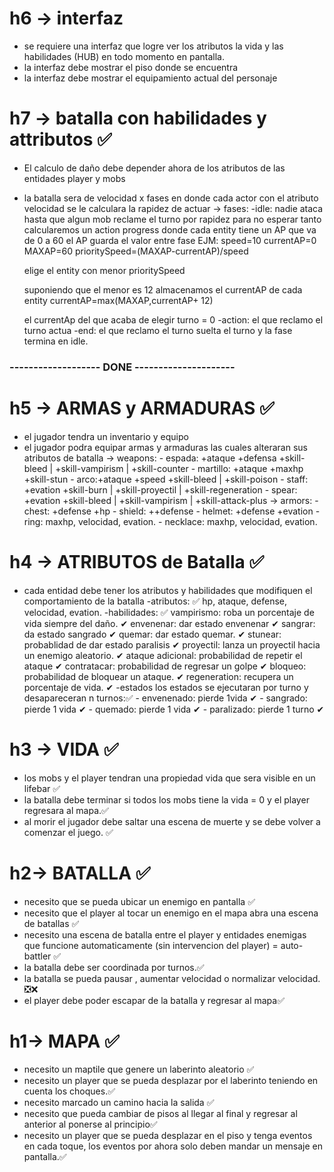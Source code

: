 
# h6 -> interfaz

- se requiere una interfaz que logre ver los atributos la vida y las habilidades (HUB) en todo momento en pantalla.
- la interfaz debe mostrar el piso donde se encuentra
- la interfaz debe mostrar el equipamiento actual del personaje

# h7 -> batalla con habilidades y attributos ✅

- El calculo de daño debe depender ahora de los atributos de las entidades player y mobs
- la batalla sera de velocidad x fases en donde cada actor con el atributo velocidad se le calculara la rapidez de actuar
  -> fases:
  -idle: nadie ataca hasta que algun mob reclame el turno por rapidez
  para no esperar tanto calcularemos un action progress
  donde cada entity tiene un AP que va de 0 a 60
  el AP guarda el valor entre fase
  EJM:
  speed=10
  currentAP=0
  MAXAP=60
  prioritySpeed=(MAXAP-currentAP)/speed

  elige el entity con menor prioritySpeed

  suponiendo que el menor es 12
  almacenamos el currentAP de cada entity
  currentAP=max(MAXAP,currentAP+ 12)

  el currentAp del que acaba de elegir turno = 0
  -action: el que reclamo el turno actua
  -end: el que reclamo el turno suelta el turno y la fase termina en idle.

### ------------------- DONE ---------------------

# h5 -> ARMAS y ARMADURAS ✅

- el jugador tendra un inventario y equipo
- el jugador podra equipar armas y armaduras las cuales alteraran sus atributos de batalla
  -> weapons: - espada: +ataque +defensa +skill-bleed | +skill-vampirism | +skill-counter - martillo: +ataque +maxhp +skill-stun - arco:+ataque +speed +skill-bleed | +skill-poison - staff: +evation +skill-burn | +skill-proyectil | +skill-regeneration - spear: +evation +skill-bleed | +skill-vampirism | +skill-attack-plus
  -> armors: - chest: +defense +hp - shield: ++defense - helmet: +defense +evation - ring: maxhp, velocidad, evation. - necklace: maxhp, velocidad, evation.


# h4 -> ATRIBUTOS de Batalla ✅

- cada entidad debe tener los atributos y habilidades que modifiquen el comportamiento de la batalla
  -atributos: ✅
  hp, ataque, defense, velocidad, evation.
  -habilidades: ✅
  vampirismo: roba un porcentaje de vida siempre del daño. ✔
  envenenar: dar estado envenenar ✔
  sangrar: da estado sangrado ✔
  quemar: dar estado quemar. ✔
  stunear: probablidad de dar estado paralisis ✔
  proyectil: lanza un proyectil hacia un enemigo aleatorio. ✔
  ataque adicional: probabilidad de repetir el ataque ✔
  contratacar: probabilidad de regresar un golpe ✔
  bloqueo: probabilidad de bloquear un ataque. ✔
  regeneration: recupera un porcentaje de vida. ✔
  -estados los estados se ejecutaran por turno y desapareceran n turnos:✅ - envenenado: pierde 1vida ✔ - sangrado: pierde 1 vida ✔ - quemado: pierde 1 vida ✔ - paralizado: pierde 1 turno ✔

# h3 -> VIDA ✅

- los mobs y el player tendran una propiedad vida que sera visible en un lifebar ✅
- la batalla debe terminar si todos los mobs tiene la vida = 0 y el player regresara al mapa.✅
- al morir el jugador debe saltar una escena de muerte y se debe volver a comenzar el juego. ✅

# h2-> BATALLA ✅

- necesito que se pueda ubicar un enemigo en pantalla ✅
- necesito que el player al tocar un enemigo en el mapa abra una escena de batallas ✅
- necesito una escena de batalla entre el player y entidades enemigas que funcione automaticamente (sin intervencion del player) = auto-battler ✅
- la batalla debe ser coordinada por turnos.✅
- la batalla se pueda pausar , aumentar velocidad o normalizar velocidad. ❎❌
- el player debe poder escapar de la batalla y regresar al mapa✅

# h1-> MAPA ✅

- necesito un maptile que genere un laberinto aleatorio ✅
- necesito un player que se pueda desplazar por el laberinto teniendo en cuenta los choques.✅
- necesito marcado un camino hacia la salida ✅
- necesito que pueda cambiar de pisos al llegar al final y regresar al anterior al ponerse al principio✅
- necesito un player que se pueda desplazar en el piso y tenga eventos en cada toque, los eventos por ahora solo deben mandar un mensaje en pantalla.✅
